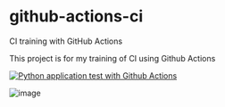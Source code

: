 # github-actions-ci
CI training with GitHub Actions

This project is for my training of CI using Github Actions


[![Python application test with Github Actions](https://github.com/Lakshya31/azure-ci-cd/actions/workflows/main.yml/badge.svg)](https://github.com/Lakshya31/azure-ci-cd/actions/workflows/main.yml)



![image](https://user-images.githubusercontent.com/47375693/176997052-5b734c4c-44d7-4208-918b-d872eb6b86d5.png)

